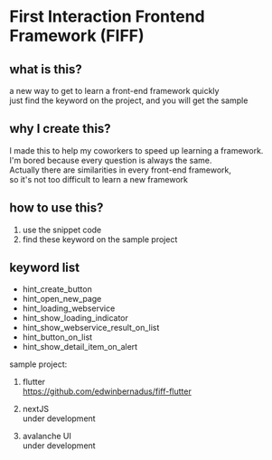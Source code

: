 # First Interaction Frontend Framework (FIFF)

## what is this?
a new way to get to learn a front-end framework quickly\
just find the keyword on the project, and you will get the sample

## why I create this?
I made this to help my coworkers to speed up learning a framework. \
I'm bored because every question is always the same. \
Actually there are similarities in every front-end framework, \
so it's not too difficult to learn a new framework

## how to use this?
1. use the snippet code
2. find these keyword on the sample project

## keyword list
- hint_create_button
- hint_open_new_page
- hint_loading_webservice
- hint_show_loading_indicator
- hint_show_webservice_result_on_list
- hint_button_on_list
- hint_show_detail_item_on_alert

sample project:
1. flutter \
https://github.com/edwinbernadus/fiff-flutter

2. nextJS \
under development

3. avalanche UI \
under development

